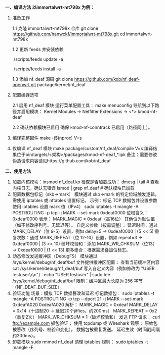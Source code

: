 **一、编译方法 以immortalwrt-mt798x 为例：**
1. 准备工作
   
    1.1 克隆 immortalwrt-mt798x 仓库
    git clone https://github.com/hanwckf/immortalwrt-mt798x.git
    cd immortalwrt-mt798x
   
    1.2 更新 feeds 并安装依赖
   
    ./scripts/feeds update -a
   
    ./scripts/feeds install -a
    
    1.3 添加 nf_deaf 源码
    git clone https://github.com/kob/nf_deaf-openwrt.git package/kernel/nf_deaf
    
2. 配置编译选项

   2.1 启用 nf_deaf 模块
    运行菜单配置工具：
    make menuconfig
    导航到以下路径并启用模块：
    Kernel Modules → Netfilter Extensions → <*> kmod-nf-deaf
   
   2.2 确认依赖模块已启用
    确保 kmod-nf-conntrack 已启用（路径同上）。    
4. 编译完整固件
    make -j$(nproc) V=s
   
5. 仅编译 nf_deaf 模块
   make package/custom/nf_deaf/compile V=s
   编译结果位于bin/targets/<架构>/packages/kmod-nf-deaf_*.ipk
备注：需要修改伪造请求内容请见https://github.com/kob/nf_deaf


**二、使用方法**
1. 加载内核模块：insmod nf_deaf.ko 
检查是否加载成功：
dmesg | tail  # 查看内核日志，确认无错误
lsmod | grep nf_deaf  # 确认模块已加载
2. 配置数据包标记（skb->mark）
模块通过 skb->mark 的特定位域触发逻辑。需使用 iptables 或 nftables 设置标记。
示例：标记 TCP 数据包并设置参数
使用 iptables 设置 mark 值（IPv4）
sudo iptables -t mangle -A POSTROUTING -p tcp -j MARK --set-mark 0xdeaf0000
位域含义：
0xdeaf0000 表示：
MARK_MAGIC = 0xdeaf（高16位）
其他位为默认值（如不修改序列号、无延迟等）。
自定义参数（按需调整）：
延迟时间：通过 MARK_DELAY（位 9-5）设置，例如 delay=5 → 0xdeaf0000 | (5 << 5)
重复次数：通过 MARK_REPEAT（位 12-10）设置，例如 repeat=3 → 0xdeaf0000 | (3 << 10)
破坏校验和：添加 MARK_WR_CHKSUM（位13）→ 0xdeaf0000 | (1 << 13)
更多组合：根据需求叠加位标志。
3. 动态修改发送缓冲区（DebugFS）
模块通过 /sys/kernel/debug/nf_deaf/buf 文件提供缓冲区配置：
查看当前缓冲区内容
cat /sys/kernel/debug/nf_deaf/buf
写入自定义内容（例如修改为 "USER testuser\r\n"）
echo "USER testuser" | sudo tee /sys/kernel/debug/nf_deaf/buf
限制：缓冲区最大长度为 256 字节（NF_DEAF_BUF_SIZE）。
4. 验证功能
场景：模拟 TCP 数据篡改和延迟
标记数据包：
sudo iptables -t mangle -A POSTROUTING -p tcp --dport 21 -j MARK --set-mark 0xdeafA020
0xdeafA020 解析：
MARK_MAGIC = 0xdeaf
MARK_DELAY = 0x14（十进制20 → 延迟20个jiffies，约200ms）
MARK_REPEAT = 0x2（重复2次）
MARK_WR_CHKSUM = 1（破坏校验和）
发送 FTP 请求：
curl ftp://example.com
抓包验证：
使用 tcpdump 或 Wireshark 观察：
原始包被篡改（序列号、校验和变化）。
数据包被重复发送。
延迟生效（时间戳间隔约200ms）。
5. 卸载模块
sudo rmmod nf_deaf
清理 iptables 规则：
sudo iptables -t mangle -F
